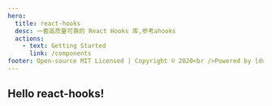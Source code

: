 ```yaml
---
hero:
  title: react-hooks
  desc: 一套高质量可靠的 React Hooks 库,参考ahooks
  actions:
    - text: Getting Started
      link: /components
footer: Open-source MIT Licensed | Copyright © 2020<br />Powered by [dumi](https://d.umijs.org)
---
```


## Hello react-hooks!

